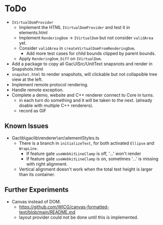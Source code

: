 # ToDo

- `IVirtualDomProvider`
  - Implement the HTML `IVirtualDomProvider` and test it in elements.html
  - Implement `RenderingDom` -> `IVirtualDom` but not consider `validArea` yet.
  - Consider `validArea` in `createVirtualDomFromRenderingDom`.
    - Add more test cases for child bounds clipped by parent bounds.
  - Apply `RenderingDom_Diff` on `IVirtualDom`.
- Add a package to copy all GacUISrc/UnitText snapsnots and render in Snapshots.html
- `snapshot.html` to render snapshots, will clickable but not collapsible tree view at the left.
- Implement remote protocol rendering.
- Handle remote exception.
- Complete a demo, website and C++ renderer connect to Core in turns.
  - in each turn do something and it will be taken to the next. (already doable with multiple C++ renderers).
  - record as GIF

## Known Issues

- Gaclib\gaclib\renderer\src\elementStyles.ts
  - There is a branch in `initializeText`, for both activated `Ellipse` and `WrapLine`.
    - If feature gate `useWebkitLineClamp` is off, '...' won't render
    - If feature gate `useWebkitLineClamp` is on, sometimes '...' is missing with right alignment.
  - Vertical alignment doesn't work when the total text height is larger than its container.

## Further Experiments

- Canvas instead of DOM.
  - https://github.com/WICG/canvas-formatted-text/blob/main/README.md
  - layout provider could not be done until this is implemented.
